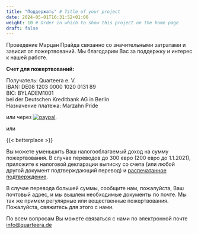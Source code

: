```yaml
---
title: "Поддержать" # Title of your project
date: 2024-05-01T16:31:52+01:00
weight: 10 # Order in which to show this project on the home page
draft: false
---
```

Проведение Марцан Прайда связанно со значительными затратами и зависит от пожертвований. Мы благодарим Вас за поддержку и интерес к нашей работе.

**Счет для пожертвований:**

Получатель: Quarteera e. V.\
IBAN: DE08 1203 0000 1020 0131 89\
BIC: BYLADEM1001\
bei der Deutschen Kreditbank AG in Berlin\
Назначение платежа: Marzahn Pride

или через [![paypal](https://www.paypalobjects.com/de_DE/DE/i/btn/btn_donateCC_LG.gif)](https://www.paypal.com/cgi-bin/webscr?cmd=_s-xclick&hosted_button_id=PP3MPFQ5C5VGL).

или

{{< betterplace >}}


Вы можете уменьшить Ваш налогооблагаемый доход на сумму пожертвования. В случае переводов до 300 евро (200 евро до 1.1.2021), приложите к налоговой декларации выписку со счета (или любой другой документ подтверждающий перевод) и [распечатанное подтверждение](/Spendenbestaetigung.pdf).

В случае перевода большей суммы, сообщите нам, пожалуйста, Ваш почтовый адрес, и мы вышлем необходимые документы по почте. 
Мы так же примем регулярные или вещественные пожертвования. Пожалуйста, свяжитесь для этого с нами.

По всем вопросам Вы можете связаться с нами по электронной почте [info@quarteera.de](mailto:info@quarteera.de)